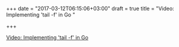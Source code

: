 +++
date = "2017-03-12T06:15:06+03:00"
draft = true
title = "Video: Implementing 'tail -f' in Go "

+++

<p><a href="/stories/1916-video-implementing-tail-f-in-go-fosdem-2017">Video: Implementing 'tail -f' in Go </a></p>
